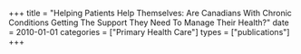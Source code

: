 +++
title = "Helping Patients Help Themselves: Are Canadians With Chronic Conditions Getting The Support They Need To Manage Their Health?"
date = 2010-01-01
categories = ["Primary Health Care"]
types = ["publications"]
+++
